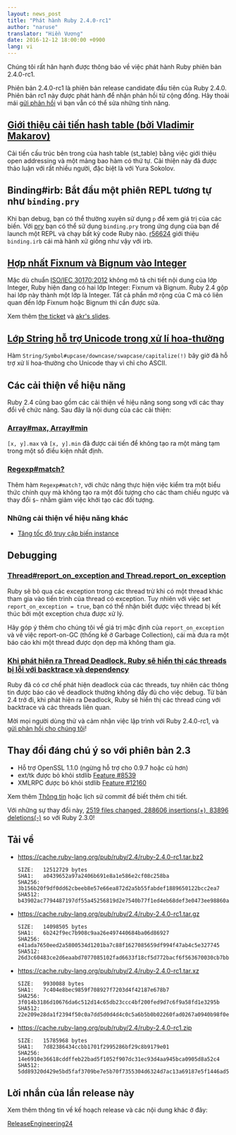 ```yaml
---
layout: news_post
title: "Phát hành Ruby 2.4.0-rc1"
author: "naruse"
translator: "Hiền Vương"
date: 2016-12-12 18:00:00 +0900
lang: vi
---
```


Chúng tôi rất hân hạnh được thông báo về việc phát hành Ruby phiên bản 2.4.0-rc1.

Phiên bản 2.4.0-rc1 là phiên bản release candidate đầu tiên của Ruby 2.4.0.
Phiên bản rc1 này được phát hành để nhận phản hồi từ cộng đồng.
Hãy thoải mái
[gửi phản hồi](https://bugs.ruby-lang.org/projects/ruby/wiki/HowToReport)
vì bạn vẫn có thể sửa những tính năng.

## [Giới thiệu cải tiến hash table (bởi Vladimir Makarov)](https://bugs.ruby-lang.org/issues/12142)

Cải tiến cấu trúc bên trong của hash table (st_table) bằng việc giới thiệu open addressing và một mảng bao hàm có thứ tự.
Cải thiện này đã được thảo luận với rất nhiều người, đặc biệt là với Yura Sokolov.

## Binding#irb: Bắt đầu một phiên REPL tương tự như `binding.pry`

Khi bạn debug, bạn có thể thường xuyên sử dụng `p` để xem giá trị của các biến.
Với [pry](https://github.com/pry/pry) bạn có thể sử dụng `binding.pry` trong ứng dụng của bạn để launch một REPL và chạy bất kỳ code Ruby nào.
[r56624](https://github.com/ruby/ruby/commit/493e48897421d176a8faf0f0820323d79ecdf94a)
giới thiệu `binding.irb` cái mà hành xử giống như vậy với irb.

## [Hợp nhất Fixnum và Bignum vào Integer](https://bugs.ruby-lang.org/issues/12005)

Mặc dù chuẩn [ISO/IEC 30170:2012](http://www.iso.org/iso/iso_catalogue/catalogue_tc/catalogue_detail.htm?csnumber=59579)
không mô tả chi tiết nội dung của lớp Integer,
Ruby hiện đang có hai lớp Integer: Fixnum và Bignum.
Ruby 2.4 gộp hai lớp này thành một lớp là Integer.
Tất cả phần mở rộng của C mà có liên quan đến lớp Fixnum hoặc Bignum thì cần được sửa.

Xem thêm [the ticket](https://bugs.ruby-lang.org/issues/12005) và [akr's slides](http://www.a-k-r.org/pub/2016-09-08-rubykaigi-unified-integer.pdf).

## [Lớp String hỗ trợ Unicode trong xử lí hoa-thường](https://bugs.ruby-lang.org/issues/10085)

Hàm `String/Symbol#upcase/downcase/swapcase/capitalize(!)` bây giờ đã hỗ trợ xử lí hoa-thường cho Unicode thay vì chỉ cho ASCII.

## Các cải thiện về hiệu năng

Ruby 2.4 cũng bao gồm các cải thiện về hiệu năng song song với các thay đổi
về chức năng. Sau đây là nội dung của các cải thiện:

### [Array#max, Array#min](https://bugs.ruby-lang.org/issues/12172)

`[x, y].max` và `[x, y].min` đã được cải tiến để không tạo ra một mảng tạm trong một số điều kiện nhất định.

### [Regexp#match?](https://bugs.ruby-lang.org/issues/8110)

Thêm hàm `Regexp#match?`, với chức năng thực hiện việc kiểm tra một biểu thức chính quy mà không tạo ra một đối tượng cho các tham chiếu ngược và thay đổi `$~` nhằm giảm việc khởi tạo các đối tượng.

### Những cải thiện về hiệu năng khác

* [Tăng tốc độ truy cập biến instance](https://bugs.ruby-lang.org/issues/12274)

## Debugging

### [Thread#report_on_exception and Thread.report_on_exception](https://bugs.ruby-lang.org/issues/6647)

Ruby sẽ bỏ qua các exception trong các thread trừ khi có một thread khác tham
gia vào tiến trình của thread có exception. Tuy nhiên với việc set `report_on_exception = true`, bạn có thể nhận biết được việc thread bị
kết thúc bởi một exception chưa được xử lý.

Hãy góp ý thêm cho chúng tôi về giá trị mặc định của `report_on_exception`
và về việc report-on-GC (thống kê ở Garbage Collection), cái mà đưa ra một báo cáo khi một thread được dọn dẹp mà không tham gia.

### [Khi phát hiện ra Thread Deadlock, Ruby sẽ hiển thị các threads bị lỗi với backtrace và dependency](https://bugs.ruby-lang.org/issues/8214)

Ruby đã có cơ chế phát hiện deadlock của các threads, tuy nhiên các thông tin
được báo cáo về deadlock thường không đầy đủ cho việc debug.
Từ bản 2.4 trở đi, khi phát hiện ra Deadlock, Ruby sẽ hiển thị các thread cùng với backtrace và các threads liên quan.

Mời mọi người dùng thử và cảm nhận việc lập trình với Ruby 2.4.0-rc1, và
[gửi phản hồi cho chúng tôi](https://bugs.ruby-lang.org/projects/ruby/wiki/HowToReport)!

## Thay đổi đáng chú ý so với phiên bản 2.3

* Hỗ trợ OpenSSL 1.1.0 (ngừng hỗ trợ cho 0.9.7 hoặc cũ hơn)
* ext/tk được bỏ khỏi stdlib [Feature #8539](https://bugs.ruby-lang.org/issues/8539)
* XMLRPC được bỏ khỏi stdlib [Feature #12160](https://bugs.ruby-lang.org/issues/12160)

Xem thêm [Thông tin](https://github.com/ruby/ruby/blob/v2_4_0_rc1/NEWS)
hoặc lịch sử commit để biết thêm chi tiết.

Với những sự thay đổi này,
[2519 files changed, 288606 insertions(+), 83896 deletions(-)](https://github.com/ruby/ruby/compare/v2_3_0...v2_4_0_rc1)
so với Ruby 2.3.0!

## Tải về

* <https://cache.ruby-lang.org/pub/ruby/2.4/ruby-2.4.0-rc1.tar.bz2>

      SIZE:   12512729 bytes
      SHA1:   a0439652a97a2406b691e8a1e586e2cf08c258ba
      SHA256: 3b156b20f9df0dd62cbeeb8e57e66ea872d2a5b55fabdef1889650122bcc2ea7
      SHA512: b43902ac7794487197df55a45256819d2e7540b77f1ed4eb68def3e0473ee98860a400862075bafadbde74f242e1dfe36a18cd6fe05ac42aae1ea6dddc9978ce

* <https://cache.ruby-lang.org/pub/ruby/2.4/ruby-2.4.0-rc1.tar.gz>

      SIZE:   14098505 bytes
      SHA1:   6b242f9ec7b908c9aa26e497440684ba06d86927
      SHA256: e41ada7650eed2a5800534d1201ba7c88f1627085659df994f47ab4c5e327745
      SHA512: 26d3c60483ce2d6eaabd7077085102fad6633f18cf5d772bacf6f563670030cb7bba22d54d8b7dfa5eac8b52990371c4a6ad1c095dff6f6b3a7bbe1a8ffb3754

* <https://cache.ruby-lang.org/pub/ruby/2.4/ruby-2.4.0-rc1.tar.xz>

      SIZE:   9930088 bytes
      SHA1:   7c404e8bec9859f708927f7203d4f42187e678b7
      SHA256: 3f014b3186d10676da6c512d14c65db23ccc4bf200fed9d7c6f9a58fd1e3295b
      SHA512: 22e209e28da1f2394f50c0a7dd5d0d4d4c0c5a6b5b0b02260fad0267a0940b98f0e2b0f36a44f87d1612555cb3022f43cd136a5186c7f87650aa20264408d415

* <https://cache.ruby-lang.org/pub/ruby/2.4/ruby-2.4.0-rc1.zip>

      SIZE:   15785968 bytes
      SHA1:   7d82386434ccbb1701f2995286bf29c8b9179e01
      SHA256: 14e6910e36618cddffeb22bad5f1052f907dc31ec93d4aa945bca0905d8a52c4
      SHA512: 5dd89320d429e5bd5faf3709be7e5b70f7355304d6324d7ac13a69187e5f1446ad5988c8186bc33f4fea8934288294f9d16fea173f39b2b39967746c4b03d1d4

## Lời nhắn của lần release này

Xem thêm thông tin về kế hoạch release và các nội dung khác ở đây:

[ReleaseEngineering24](https://bugs.ruby-lang.org/projects/ruby-trunk/wiki/ReleaseEngineering24)
